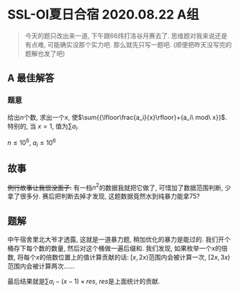 # SSL-OI夏日合宿 2020.08.22 A组

> 今天的题只改出来一道, 下午跟66炜打洛谷月赛去了.
> 思维题对我来说还是有点难, 可能确实没那个实力吧.
> 那么就先只写一题吧. (顺便把昨天没写完的题解也发了吧)

## A 最佳解答

### 题意

给出$n$个数, 求出一个$x$, 使$\sum{{\lfloor\frac{a_i}{x}\rfloor}+{a_i\ mod\ x}}$. 特别的, 当 $x=1$, 值为$\sum{a_i}$.

$n\leq10^6$, $a_i\leq10^6$

## 故事

~~例行故事让我很没面子.~~ 有一档$n^2$的数据我就把它做了, 可惜加了数据范围判断, 少拿了很多分. 赛后把判断去掉才发现, 这题数据竟然水到纯暴力能拿75?

## 题解

中午宿舍里北大爷才透露, 这就是一道暴力题, 稍加优化的暴力是能过的. 我们开个桶存下每个数的数量, 然后对这个桶做一遍后缀和. 我们发现, 如果枚举一个$x$的倍数, 将每个$x$的倍数位置上的值计算贡献的话: $[x,2x)$范围内会被计算一次, $[2x,3x)$范围内会被计算两次......

最后结果就是$\sum{a_i}-(x-1)\times res$, $res$是上面统计的贡献.

``` cpp

```
